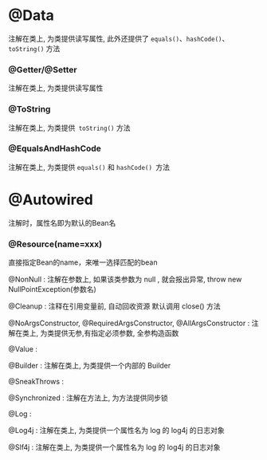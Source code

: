 # @Data

注解在类上, 为类提供读写属性, 此外还提供了 `equals()`、`hashCode()`、`toString()` 方法

### @Getter/@Setter

 注解在类上, 为类提供读写属性

### @ToString

注解在类上, 为类提供` toString()` 方法

### @EqualsAndHashCode 

注解在类上, 为类提供 `equals()` 和 `hashCode() `方法



# @Autowired

注解时，属性名即为默认的Bean名

### @Resource(name=xxx)

直接指定Bean的name，来唯一选择匹配的bean













@NonNull : 注解在参数上, 如果该类参数为 null , 就会报出异常, throw new NullPointException(参数名)

@Cleanup : 注释在引用变量前, 自动回收资源 默认调用 close() 方法

@NoArgsConstructor, @RequiredArgsConstructor, @AllArgsConstructor : 注解在类上, 为类提供无参,有指定必须参数, 全参构造函数

@Value :

@Builder : 注解在类上, 为类提供一个内部的 Builder

@SneakThrows :

@Synchronized : 注解在方法上, 为方法提供同步锁

@Log :

@Log4j : 注解在类上, 为类提供一个属性名为 log 的 log4j 的日志对象

@Slf4j : 注解在类上, 为类提供一个属性名为 log 的 log4j 的日志对象